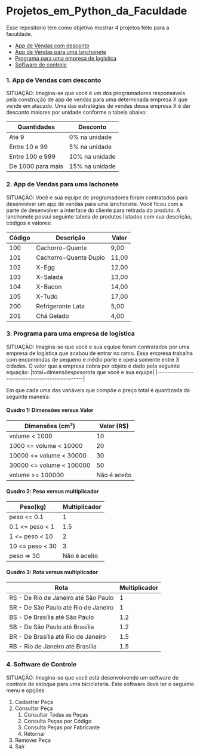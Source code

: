 # Projetos_em_Python_da_Faculdade

Esse repositório tem como objetivo mostrar 4 projetos feito para a faculdade.

- [App de Vendas com desconto](https://github.com/Scarlet-Code/Projetos_em_Python_da_Faculdade/tree/main/App%20de%20vendas%20com%20desconto)
- [App de Vendas para uma lanchonete](https://github.com/Scarlet-Code/Projetos_em_Python_da_Faculdade/tree/main/App%20de%20vendas%20para%20uma%20lanchonete)
- [Programa para uma empresa de logística](https://github.com/Scarlet-Code/Projetos_em_Python_da_Faculdade/tree/main/Programa%20para%20uma%20empresa%20de%20log%C3%ADstica)
- [Software de controle](https://github.com/Scarlet-Code/Projetos_em_Python_da_Faculdade/tree/main/Software%20de%20Controle)

 ### 1. App de Vendas com desconto

SITUAÇÃO: Imagina-se que você é um dos programadores responsáveis pela construção de app de vendas para uma determinada empresa X que vende em atacado. Uma das estratégias de vendas dessa empresa X é dar desconto maiores por unidade conforme a tabela abaixo:
 
|   Quantidades      |	   Desconto    |
|--------------------|-----------------|
|      Até 9         | 0% na unidade   |
|  Entre 10 e 99     |	5% na unidade  |
|  Entre 100 e 999   |	10% na unidade |
|  De 1000 para mais | 15% na unidade  |

### 2. App de Vendas para uma lachonete

SITUAÇÃO: Você e sua equipe de programadores foram contratados para desenvolver um app de vendas para uma lanchonete. Você ficou com a parte de desenvolver a interface do cliente para retirada do produto.
A lanchonete possui seguinte tabela de produtos listados com sua descrição, códigos e valores:

| Código |       Descrição           |  Valor |
|--------|---------------------------|--------|
|  100	 |       Cachorro-Quente	   |  9,00  |
|  101   |	   Cachorro-Quente Duplo |  11,00 |
|  102	 |         X-Egg	           |  12,00 |
|  103	 |         X-Salada	         |  13,00 |
|  104	 |         X-Bacon	         |  14,00 |
|  105	 |         X-Tudo	           |  17,00 |
|  200	 |     Refrigerante Lata	   |  5,00  |
|  201	 |        Chá Gelado	       |  4,00  |

### 3. Programa para uma empresa de logística

SITUAÇÃO: Imagina-se que você e sua equipe foram contratados por uma empresa de logística que acabou de entrar no ramo. Essa empresa trabalha com encomendas de pequeno e médio porte e opera somente entre 3 cidades.
O valor que a empresa cobra por objeto é dado pela seguinte equação:
|total=dimensões*peso*rota que você e sua equipe|
|-----------------------------------------------|

Em que cada uma das variáveis que compõe o preço total é quantizada da seguinte maneira:

 #### Quadro 1: Dimensões versus Valor                                                
|       Dimensões (cm³)	       |   Valor (R$) |
|------------------------------|------------- |
|        volume < 1000 	       |      10      |
|     1000   <= volume < 10000 |	    20      |
|     10000 <= volume < 30000  |	    30      |
|     30000 <= volume < 100000 |	    50      |
|         volume >= 100000     | Não é aceito |

 #### Quadro 2: Peso versus multiplicador
|      Peso(kg)	    |   Multiplicador |
|-------------------|-----------------|
|    peso <= 0.1	  |        1        |
|   0.1 <= peso < 1 |	      1.5       |
|   1 <= peso < 10  |	       2        |
|   10 <= peso < 30	|        3        |
|   peso =>   30	  |   Não é aceito  |

 #### Quadro 3: Rota versus multiplicador
|                  Rota	              | Multiplicador |
|-------------------------------------|---------------|
|RS - De Rio de Janeiro até São Paulo	|       1       |
|SR - De São Paulo até Rio de Janeiro	|       1       |
|BS - De Brasília até São Paulo	      |      1.2      |
|SB - De São Paulo até Brasília	      |      1.2      |
|BR - De Brasília até Rio de Janeiro	|      1.5      |
|RB - Rio de Janeiro até Brasília	    |      1.5      |

### 4. Software de Controle

SITUAÇÃO: Imagina-se que você está desenvolvendo um software de controle de estoque para uma bicicletaria. Este software deve ter o seguinte menu e opções:
1.	Cadastrar Peça
2.	Consultar Peça
    1)	Consultar Todas as Peças
    2)	Consulta Peças por Código
    3)	Consulta Peças por Fabricante
    4)	Retornar 
3.	Remover Peça
4.	Sair







 
